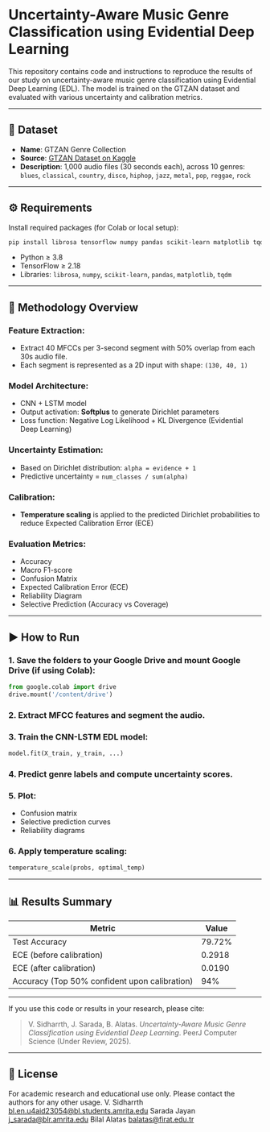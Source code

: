 
# Uncertainty-Aware Music Genre Classification using Evidential Deep Learning

This repository contains code and instructions to reproduce the results of our study on uncertainty-aware music genre classification using Evidential Deep Learning (EDL). The model is trained on the GTZAN dataset and evaluated with various uncertainty and calibration metrics.

---

## 📁 Dataset

- **Name**: GTZAN Genre Collection  
- **Source**: [GTZAN Dataset on Kaggle](https://www.kaggle.com/datasets/andradaolteanu/gtzan-dataset-music-genre-classification)  
- **Description**: 1,000 audio files (30 seconds each), across 10 genres:  
  `blues`, `classical`, `country`, `disco`, `hiphop`, `jazz`, `metal`, `pop`, `reggae`, `rock`

---

## ⚙️ Requirements

Install required packages (for Colab or local setup):

```bash
pip install librosa tensorflow numpy pandas scikit-learn matplotlib tqdm
```

- Python ≥ 3.8  
- TensorFlow ≥ 2.18  
- Libraries: `librosa`, `numpy`, `scikit-learn`, `pandas`, `matplotlib`, `tqdm`

---

## 🧠 Methodology Overview

### Feature Extraction:
- Extract 40 MFCCs per 3-second segment with 50% overlap from each 30s audio file.  
- Each segment is represented as a 2D input with shape: `(130, 40, 1)`

### Model Architecture:
- CNN + LSTM model  
- Output activation: **Softplus** to generate Dirichlet parameters  
- Loss function: Negative Log Likelihood + KL Divergence (Evidential Deep Learning)

### Uncertainty Estimation:
- Based on Dirichlet distribution: `alpha = evidence + 1`  
- Predictive uncertainty = `num_classes / sum(alpha)`

### Calibration:
- **Temperature scaling** is applied to the predicted Dirichlet probabilities to reduce Expected Calibration Error (ECE)

### Evaluation Metrics:
- Accuracy  
- Macro F1-score  
- Confusion Matrix  
- Expected Calibration Error (ECE)  
- Reliability Diagram  
- Selective Prediction (Accuracy vs Coverage)

---

## ▶️ How to Run

### 1. Save the folders to your Google Drive and mount Google Drive (if using Colab):
```python
from google.colab import drive
drive.mount('/content/drive')
```

### 2. Extract MFCC features and segment the audio.

### 3. Train the CNN-LSTM EDL model:
```python
model.fit(X_train, y_train, ...)
```

### 4. Predict genre labels and compute uncertainty scores.

### 5. Plot:
- Confusion matrix  
- Selective prediction curves  
- Reliability diagrams

### 6. Apply temperature scaling:
```python
temperature_scale(probs, optimal_temp)
```

---

## 📊 Results Summary

| Metric                                        | Value  |
|-----------------------------------------------|--------|
| Test Accuracy                                 | 79.72% |
| ECE (before calibration)                      | 0.2918 |
| ECE (after calibration)                       | 0.0190 |
| Accuracy (Top 50% confident upon calibration) | 94%    |

---

If you use this code or results in your research, please cite:

> V. Sidharrth, J. Sarada, B. Alatas. *Uncertainty-Aware Music Genre Classification using Evidential Deep Learning*. PeerJ Computer Science (Under Review, 2025).

---

## 📝 License

For academic research and educational use only. Please contact the authors for any other usage.
V. Sidharrth bl.en.u4aid23054@bl.students.amrita.edu
Sarada Jayan j_sarada@blr.amrita.edu
Bilal Alatas balatas@firat.edu.tr

